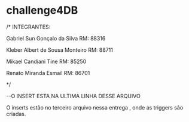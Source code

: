 # challenge4DB

/*
INTEGRANTES:

Gabriel Sun Gonçalo da Silva                RM: 88316

Kleber Albert de Sousa Monteiro             RM: 88711

Mikael Candiani Tine                        RM: 85250

Renato Miranda Esmail                       RM: 86701

*/

--O INSERT ESTA NA ULTIMA LINHA DESSE ARQUIVO

O inserts estão no terceiro arquivo nessa entrega , onde as triggers são criadas.
